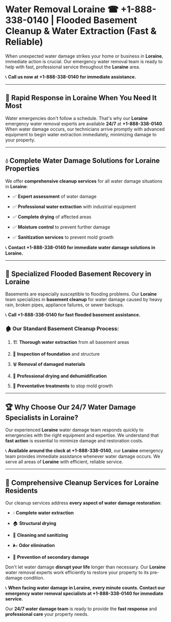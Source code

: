 # Water Removal Loraine ☎ +1-888-338-0140 | Flooded Basement Cleanup & Water Extraction (Fast & Reliable)

When unexpected water damage strikes your home or business in **Loraine**, immediate action is crucial. Our emergency water removal team is ready to help with fast, professional service throughout the **Loraine** area. 

📞 **Call us now at +1-888-338-0140 for immediate assistance.**
---
## 🚀 Rapid Response in Loraine When You Need It Most
Water emergencies don't follow a schedule. That's why our **Loraine** emergency water removal experts are available **24/7** at **+1-888-338-0140**. When water damage occurs, our technicians arrive promptly with advanced equipment to begin water extraction immediately, minimizing damage to your property.
---
## 💧 Complete Water Damage Solutions for Loraine Properties
We offer **comprehensive cleanup services** for all water damage situations in **Loraine**:
- ✅ **Expert assessment** of water damage  
- ✅ **Professional water extraction** with industrial equipment  
- ✅ **Complete drying** of affected areas  
- ✅ **Moisture control** to prevent further damage  
- ✅ **Sanitization services** to prevent mold growth  
📞 **Contact +1-888-338-0140 for immediate water damage solutions in Loraine.**
---
## 🌊 Specialized Flooded Basement Recovery in Loraine
Basements are especially susceptible to flooding problems. Our **Loraine** team specializes in **basement cleanup** for water damage caused by heavy rain, broken pipes, appliance failures, or sewer backups. 
📞 **Call +1-888-338-0140 for fast flooded basement assistance.**
### 🏚️ Our Standard Basement Cleanup Process:
1. 🏗️ **Thorough water extraction** from all basement areas  
2. 🔎 **Inspection of foundation** and structure  
3. 🗑️ **Removal of damaged materials**  
4. 💨 **Professional drying and dehumidification**  
5. 🚫 **Preventative treatments** to stop mold growth  
---
## 🏆 Why Choose Our 24/7 Water Damage Specialists in Loraine?
Our experienced **Loraine** water damage team responds quickly to emergencies with the right equipment and expertise. We understand that **fast action** is essential to minimize damage and restoration costs.
📞 **Available around the clock at +1-888-338-0140**, our **Loraine** emergency team provides immediate assistance whenever water damage occurs. We serve all areas of **Loraine** with efficient, reliable service.
---
## 🧹 Comprehensive Cleanup Services for Loraine Residents
Our cleanup services address **every aspect of water damage restoration**:
- 💧 **Complete water extraction**  
- 🏠 **Structural drying**  
- 🧼 **Cleaning and sanitizing**  
- 🌬️ **Odor elimination**  
- 🚫 **Prevention of secondary damage**  
Don't let water damage **disrupt your life** longer than necessary. Our **Loraine** water removal experts work efficiently to restore your property to its pre-damage condition.
📞 **When facing water damage in Loraine, every minute counts. Contact our emergency water removal specialists at +1-888-338-0140 for immediate service.**
Our **24/7 water damage team** is ready to provide the **fast response** and **professional care** your property needs.
